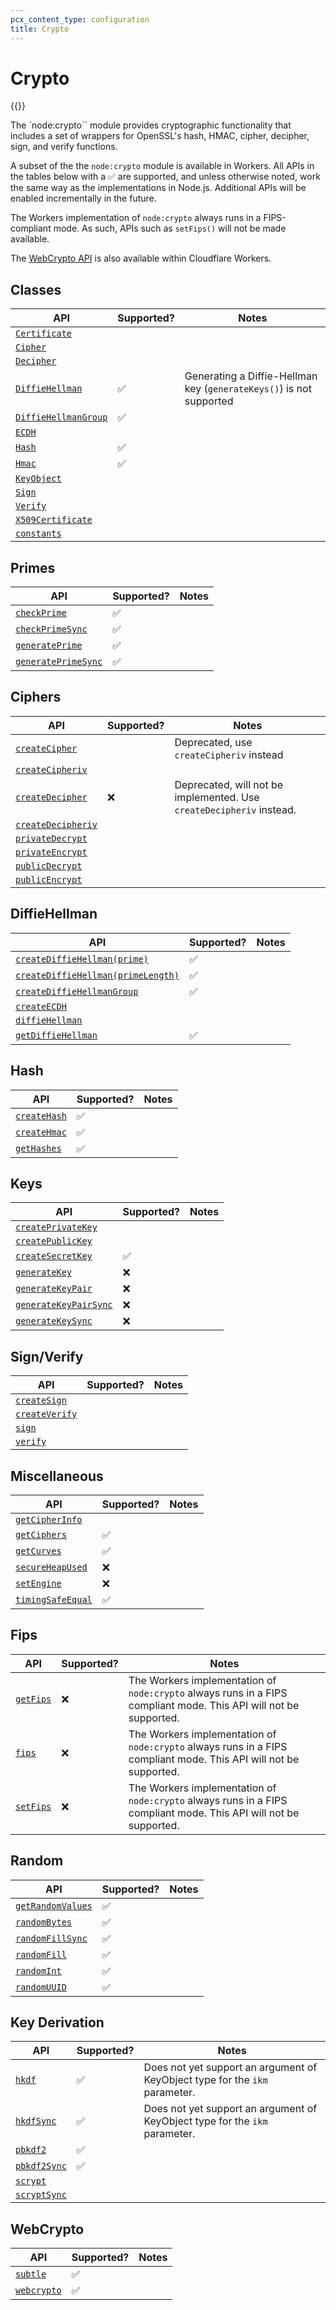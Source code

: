 ```yaml
---
pcx_content_type: configuration
title: Crypto
---
```


# Crypto

{{<render file="_nodejs-compat-howto.md">}}

The `node:crypto`` module provides cryptographic functionality that includes a set of wrappers for OpenSSL's hash, HMAC, cipher, decipher, sign, and verify functions.

A subset of the the `node:crypto` module is available in Workers. All APIs in the tables below with a ✅ are supported, and unless otherwise noted, work the same way as the implementations in Node.js. Additional APIs will be enabled incrementally in the future.

The Workers implementation of `node:crypto` always runs in a FIPS-compliant mode. As such, APIs such as `setFips()` will not be made available.

The [WebCrypto API](/workers/runtime-apis/web-crypto/) is also available within Cloudflare Workers.

## Classes

| API | Supported? | Notes |
|-----|------------|-------|
| [`Certificate`](https://nodejs.org/api/crypto.html#class-certificate) |  | |
| [`Cipher`](https://nodejs.org/api/crypto.html#class-cipher) |  | |
| [`Decipher`](https://nodejs.org/api/crypto.html#class-decipher) |  | |
| [`DiffieHellman`](https://nodejs.org/api/crypto.html#class-diffiehellman) | ✅ | Generating a Diffie-Hellman key (`generateKeys()`) is not supported |
| [`DiffieHellmanGroup`](https://nodejs.org/api/crypto.html#class-diffiehellmangroup) | ✅ | |
| [`ECDH`](https://nodejs.org/api/crypto.html#class-ecdh) |  | |
| [`Hash`](https://nodejs.org/api/crypto.html#class-hash) | ✅ | |
| [`Hmac`](https://nodejs.org/api/crypto.html#class-hmac) | ✅ | |
| [`KeyObject`](https://nodejs.org/api/crypto.html#class-keyobject) |  | |
| [`Sign`](https://nodejs.org/api/crypto.html#class-sign) |  | |
| [`Verify`](https://nodejs.org/api/crypto.html#class-verify) |  | |
| [`X509Certificate`](https://nodejs.org/api/crypto.html#class-x509certificate) |  | |
| [`constants`](https://nodejs.org/api/crypto.html#cryptoconstants) |  | |

## Primes

| API | Supported? | Notes |
|-----|------------|-------|
| [`checkPrime`](https://nodejs.org/api/crypto.html#cryptocheckprimecandidate-options-callback) | ✅ | |
| [`checkPrimeSync`](https://nodejs.org/api/crypto.html#cryptocheckprimesynccandidate-options) | ✅ | |
| [`generatePrime`](https://nodejs.org/api/crypto.html#cryptogenerateprimesize-options-callback) | ✅ | |
| [`generatePrimeSync`](https://nodejs.org/api/crypto.html#cryptogenerateprimesyncsize-options) | ✅ | |


## Ciphers

| API | Supported? | Notes |
|-----|------------|-------|
| [`createCipher`](https://nodejs.org/api/crypto.html#cryptocreatecipheralgorithm-password-options) |  | Deprecated, use `createCipheriv` instead |
| [`createCipheriv`](https://nodejs.org/api/crypto.html#cryptocreatecipherivalgorithm-key-iv-options) |  | |
| [`createDecipher`](https://nodejs.org/api/crypto.html#cryptocreatedecipheralgorithm-password-options) |  ❌  | Deprecated, will not be implemented. Use `createDecipheriv` instead. |
| [`createDecipheriv`](https://nodejs.org/api/crypto.html#cryptocreatedecipherivalgorithm-key-iv-options) |  | |
| [`privateDecrypt`](https://nodejs.org/api/crypto.html#cryptoprivatedecryptprivatekey-buffer) |  | |
| [`privateEncrypt`](https://nodejs.org/api/crypto.html#cryptoprivateencryptprivatekey-buffer) |  | |
| [`publicDecrypt`](https://nodejs.org/api/crypto.html#cryptopublicdecryptkey-buffer) |  | |
| [`publicEncrypt`](https://nodejs.org/api/crypto.html#cryptopublicencryptkey-buffer) |  | |

## DiffieHellman

| API | Supported? | Notes |
|-----|------------|-------|
| [`createDiffieHellman(prime)`](https://nodejs.org/api/crypto.html#cryptocreatediffiehellmanprime-primeencoding-generator-generatorencoding) | ✅ | |
| [`createDiffieHellman(primeLength)`](https://nodejs.org/api/crypto.html#cryptocreatediffiehellmanprimelength-generator) | ✅ | |
| [`createDiffieHellmanGroup`](https://nodejs.org/api/crypto.html#cryptocreatediffiehellmangroupname) | ✅ | |
| [`createECDH`](https://nodejs.org/api/crypto.html#cryptocreateecdhcurvename) |  | |
| [`diffieHellman`](https://nodejs.org/api/crypto.html#cryptodiffiehellmanoptions) |  | |
| [`getDiffieHellman`](https://nodejs.org/api/crypto.html#cryptogetdiffiehellmangroupname) | ✅ | |

## Hash

| API | Supported? | Notes |
|-----|------------|-------|
| [`createHash`](https://nodejs.org/api/crypto.html#cryptocreatehashalgorithm-options) | ✅ | |
| [`createHmac`](https://nodejs.org/api/crypto.html#cryptocreatehmacalgorithm-key-options) | ✅ | |
| [`getHashes`](https://nodejs.org/api/crypto.html#cryptogethashes) | ✅ | |

## Keys

| API | Supported? | Notes |
|-----|------------|-------|
| [`createPrivateKey`](https://nodejs.org/api/crypto.html#cryptocreateprivatekeykey) |  | |
| [`createPublicKey`](https://nodejs.org/api/crypto.html#cryptocreatepublickeykey) |  | |
| [`createSecretKey`](https://nodejs.org/api/crypto.html#cryptocreatesecretkeykey-encoding) | ✅ | |
| [`generateKey`](https://nodejs.org/api/crypto.html#cryptogeneratekeytype-options-callback) | ❌ | |
| [`generateKeyPair`](https://nodejs.org/api/crypto.html#cryptogeneratekeypairtype-options-callback) | ❌ | |
| [`generateKeyPairSync`](https://nodejs.org/api/crypto.html#cryptogeneratekeypairsynctype-options) | ❌ | |
| [`generateKeySync`](https://nodejs.org/api/crypto.html#cryptogeneratekeysynctype-options) | ❌ | |

## Sign/Verify

| API | Supported? | Notes |
|-----|------------|-------|
| [`createSign`](https://nodejs.org/api/crypto.html#cryptocreatesignalgorithm-options) |  | |
| [`createVerify`](https://nodejs.org/api/crypto.html#cryptocreateverifyalgorithm-options) |  | |
| [`sign`](https://nodejs.org/api/crypto.html#cryptosignalgorithm-data-key-callback) |  | |
| [`verify`](https://nodejs.org/api/crypto.html#cryptoverifyalgorithm-data-key-signature-callback) |  | |

## Miscellaneous

| API | Supported? | Notes |
|-----|------------|-------|
| [`getCipherInfo`](https://nodejs.org/api/crypto.html#cryptogetcipherinfonameornid-options) |  | |
| [`getCiphers`](https://nodejs.org/api/crypto.html#cryptogetciphers) | ✅ | |
| [`getCurves`](https://nodejs.org/api/crypto.html#cryptogetcurves) | ✅ | |
| [`secureHeapUsed`](https://nodejs.org/api/crypto.html#cryptosecureheapused) | ❌ | |
| [`setEngine`](https://nodejs.org/api/crypto.html#cryptosetengineengine-flags) | ❌ | |
| [`timingSafeEqual`](https://nodejs.org/api/crypto.html#cryptotimingsafeequala-b) | ✅ | |

## Fips

| API | Supported? | Notes |
|-----|------------|-------|
| [`getFips`](https://nodejs.org/api/crypto.html#cryptogetfips) | ❌ |  The Workers implementation of `node:crypto` always runs in a FIPS compliant mode. This API will not be supported.  |
| [`fips`](https://nodejs.org/api/crypto.html#cryptofips) | ❌ |  The Workers implementation of `node:crypto` always runs in a FIPS compliant mode. This API will not be supported.  |
| [`setFips`](https://nodejs.org/api/crypto.html#cryptosetfipsbool) | ❌ |  The Workers implementation of `node:crypto` always runs in a FIPS compliant mode. This API will not be supported.  |

## Random

| API | Supported? | Notes |
|-----|------------|-------|
| [`getRandomValues`](https://nodejs.org/api/crypto.html#cryptogetrandomvaluestypedarray) | ✅ | |
| [`randomBytes`](https://nodejs.org/api/crypto.html#cryptorandombytessize-callback) | ✅ | |
| [`randomFillSync`](https://nodejs.org/api/crypto.html#cryptorandomfillsyncbuffer-offset-size) | ✅ | |
| [`randomFill`](https://nodejs.org/api/crypto.html#cryptorandomfillbuffer-offset-size-callback) | ✅ | |
| [`randomInt`](https://nodejs.org/api/crypto.html#cryptorandomintmin-max-callback) | ✅ | |
| [`randomUUID`](https://nodejs.org/api/crypto.html#cryptorandomuuidoptions) | ✅ | |

## Key Derivation

| API | Supported? | Notes |
|-----|------------|-------|
| [`hkdf`](https://nodejs.org/api/crypto.html#cryptohkdfdigest-ikm-salt-info-keylen-callback) | ✅ | Does not yet support an argument of KeyObject type for the `ikm` parameter. |
| [`hkdfSync`](https://nodejs.org/api/crypto.html#cryptohkdfsyncdigest-ikm-salt-info-keylen) | ✅ | Does not yet support an argument of KeyObject type for the `ikm` parameter. |
| [`pbkdf2`](https://nodejs.org/api/crypto.html#cryptopbkdf2password-salt-iterations-keylen-digest-callback) | ✅ | |
| [`pbkdf2Sync`](https://nodejs.org/api/crypto.html#cryptopbkdf2password-salt-iterations-keylen-digest-callback) | ✅ | |
| [`scrypt`](https://nodejs.org/api/crypto.html#cryptoscryptpassword-salt-keylen-options-callback) |  | |
| [`scryptSync`](https://nodejs.org/api/crypto.html#cryptoscryptsyncpassword-salt-keylen-options) |  | |

## WebCrypto

| API | Supported? | Notes |
|-----|------------|-------|
| [`subtle`](/workers/runtime-apis/web-crypto/#subtlecrypto-methods) | ✅ | |
| [`webcrypto`](/workers/runtime-apis/web-crypto/) | ✅ | |
